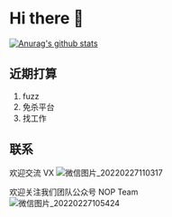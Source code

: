 # Hi there 👋

[![Anurag's github stats](https://github-readme-stats.vercel.app/api?username=Ryze-T&show_icons=true&theme=radical)](https://github.com/anuraghazra/github-readme-stats)

## 近期打算
1. fuzz
2. 免杀平台
3. 找工作 

## 联系
欢迎交流 VX
![微信图片_20220227110317](https://user-images.githubusercontent.com/76553352/155866480-c24a27d2-8f82-4e4d-89d2-4ac8b449a71f.jpg)


欢迎关注我们团队公众号 NOP Team<br>
![微信图片_20220227105424](https://user-images.githubusercontent.com/76553352/155866333-7475fd00-1b7a-429c-bd6e-91ad1565c185.jpg)



<!--
**Ryze-T/Ryze-T** is a ✨ _special_ ✨ repository because its `README.md` (this file) appears on your GitHub profile.

Here are some ideas to get you started:

- 🔭 I’m currently working on ...
- 🌱 I’m currently learning ...
- 👯 I’m looking to collaborate on ...
- 🤔 I’m looking for help with ...
- 💬 Ask me about ...
- 📫 How to reach me: ...
- 😄 Pronouns: ...
- ⚡ Fun fact: ...
-->
